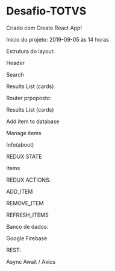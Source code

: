 # Desafio-TOTVS
 
Criado com Create React App!

Início do projeto: 2019-09-05 às 14 horas


Estrutura do layout: 

Header

Search

Results List (cards)



Router prpoposto:

Results List (cards)

Add item to database

Manage items

Info(about)


REDUX STATE

Items


REDUX ACTIONS:

ADD_ITEM

REMOVE_ITEM

REFRESH_ITEMS


Banco de dados:

Google Firebase

REST:

Async Await / Axios
